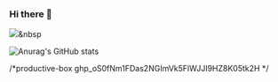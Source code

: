 ### Hi there 👋

<img src="https://img.shields.io/badge/Python-3766AB?style=flat-square&logo=Python&logoColor=white"/></a>&nbsp 


![Anurag's GitHub stats](https://github-readme-stats.vercel.app/api?username=Juhyun22&show_icons=true&theme=buefy)


/*productive-box  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  */

